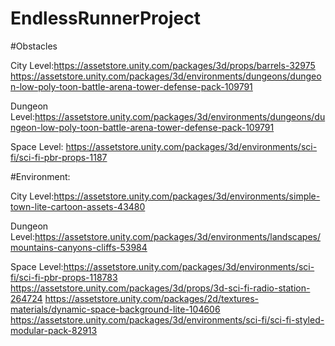 # EndlessRunnerProject




#Obstacles

City Level:https://assetstore.unity.com/packages/3d/props/barrels-32975  
https://assetstore.unity.com/packages/3d/environments/dungeons/dungeon-low-poly-toon-battle-arena-tower-defense-pack-109791

Dungeon Level:https://assetstore.unity.com/packages/3d/environments/dungeons/dungeon-low-poly-toon-battle-arena-tower-defense-pack-109791

Space Level: https://assetstore.unity.com/packages/3d/environments/sci-fi/sci-fi-pbr-props-1187



#Environment:

City Level:https://assetstore.unity.com/packages/3d/environments/simple-town-lite-cartoon-assets-43480

Dungeon Level:https://assetstore.unity.com/packages/3d/environments/landscapes/mountains-canyons-cliffs-53984 

Space Level:https://assetstore.unity.com/packages/3d/environments/sci-fi/sci-fi-pbr-props-118783 
 https://assetstore.unity.com/packages/3d/props/3d-sci-fi-radio-station-264724 
 https://assetstore.unity.com/packages/2d/textures-materials/dynamic-space-background-lite-104606
 https://assetstore.unity.com/packages/3d/environments/sci-fi/sci-fi-styled-modular-pack-82913 
